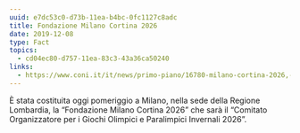 ```yaml
---
uuid: e7dc53c0-d73b-11ea-b4bc-0fc1127c8adc
title: Fondazione Milano Cortina 2026
date: 2019-12-08
type: Fact
topics:
  - cd04ec80-d757-11ea-83c3-43a36ca50240
links:
  - https://www.coni.it/it/news/primo-piano/16780-milano-cortina-2026,-costituita-la-fondazione-che-organizzer%C3%A0-i-giochi.html
---
```


È stata costituita oggi pomeriggio a Milano, nella sede della Regione Lombardia, la “Fondazione Milano Cortina 2026” che sarà il “Comitato Organizzatore per i Giochi Olimpici e Paralimpici Invernali 2026”.
